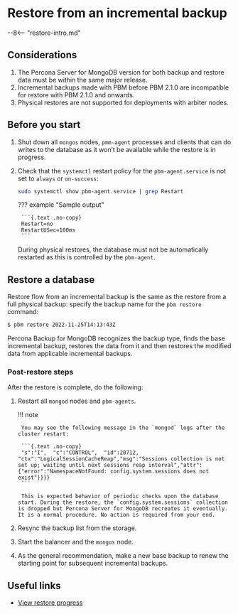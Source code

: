 # Restore from an incremental backup

--8<-- "restore-intro.md"

## Considerations

1. The Percona Server for MongoDB version for both backup and restore data must be within the same major release.
2. Incremental backups made with PBM before PBM 2.1.0 are incompatible for restore with PBM 2.1.0 and onwards.
3. Physical restores are not supported for deployments with arbiter nodes.
   
## Before you start

1. Shut down all `mongos` nodes, `pmm-agent` processes and clients that can do writes to the database as it won’t be available while the restore is in progress.
2. Check that the `systemctl` restart policy for the `pbm-agent.service` is not set to `always` or `on-success`:

    ```{.bash data-prompt="$"}
    sudo systemctl show pbm-agent.service | grep Restart
    ```

    ??? example "Sample output"

        ```{.text .no-copy}
        Restart=no
        RestartUSec=100ms
        ```
    
    During physical restores, the database must not be automatically restarted as this is controlled by the `pbm-agent`.
   
## Restore a database

Restore flow from an incremental backup is the same as the restore from a full physical backup: specify the backup name for the `pbm restore` command:

```{.bash data-prompt="$"}
$ pbm restore 2022-11-25T14:13:43Z
```

Percona Backup for MongoDB recognizes the backup type, finds the base incremental backup, restores the data from it and then restores the modified data from applicable incremental backups.

### Post-restore steps

After the restore is complete, do the following:

1. Restart all `mongod` nodes and `pbm-agents`. 

    !!! note

        You may see the following message in the `mongod` logs after the cluster restart:

        ```{.text .no-copy}
        "s":"I",  "c":"CONTROL",  "id":20712,   "ctx":"LogicalSessionCacheReap","msg":"Sessions collection is not set up; waiting until next sessions reap interval","attr":{"error":"NamespaceNotFound: config.system.sessions does not exist"}}}}
        ```

        This is expected behavior of periodic checks upon the database start. During the restore, the `config.system.sessions` collection is dropped but Percona Server for MongoDB recreates it eventually. It is a normal procedure. No action is required from your end.
    
2. Resync the backup list from the storage. 
3. Start the balancer and the `mongos` node.
4. As the general recommendation, make a new base backup to renew the starting point for subsequent incremental backups.


## Useful links 

* [View restore progress](../usage/restore-progress.md)




  



